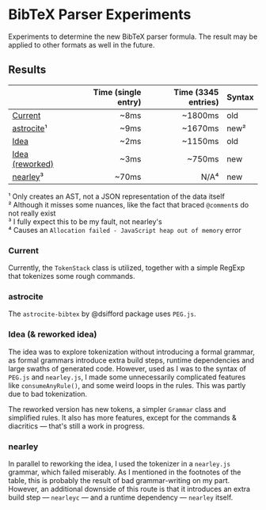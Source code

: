 # BibTeX Parser Experiments

Experiments to determine the new BibTeX parser formula. The result may be applied
to other formats as well in the future.

## Results

|                                       | Time (single entry) | Time (3345 entries) | Syntax |
|---------------------------------------|--------------------:|--------------------:|--------|
| [Current](/src/current)               |                ~8ms |             ~1800ms | old    |
| [astrocite](/src/astrocite)¹          |                ~9ms |             ~1670ms | new²   |
| [Idea](/src/idea)                     |                ~2ms |             ~1150ms | old    |
| [Idea (reworked)](/src/idea-reworked) |                ~3ms |              ~750ms | new    |
| [nearley](/src/nearley)³              |               ~70ms |                N/A⁴ | new    |

¹ Only creates an AST, not a JSON representation of the data itself  
² Although it misses some nuances, like the fact that braced `@comment`s do not really exist  
³ I fully expect this to be my fault, not nearley's  
⁴ Causes an `Allocation failed - JavaScript heap out of memory` error  

### Current

Currently, the `TokenStack` class is utilized, together with a simple RegExp that
tokenizes some rough commands.

### astrocite

The `astrocite-bibtex` by @dsifford package uses `PEG.js`.

### Idea (& reworked idea)

The idea was to explore tokenization without introducing a formal grammar, as
formal grammars introduce extra build steps, runtime dependencies and large swaths
of generated code. However, used as I was to the syntax of `PEG.js` and `nearley.js`,
I made some unnecessarily complicated features like `consumeAnyRule()`, and some
weird loops in the rules. This was partly due to bad tokenization.

The reworked version has new tokens, a simpler `Grammar` class and simplified
rules. It also has more features, except for the commands & diacritics — that's
still a work in progress.

### nearley

In parallel to reworking the idea, I used the tokenizer in a `nearley.js` grammar,
which failed miserably. As I mentioned in the footnotes of the table, this is
probably the result of bad grammar-writing on my part. However, an additional
downside of this route is that it introduces an extra build step — `nearleyc` —
and a runtime dependency — `nearley` itself.
